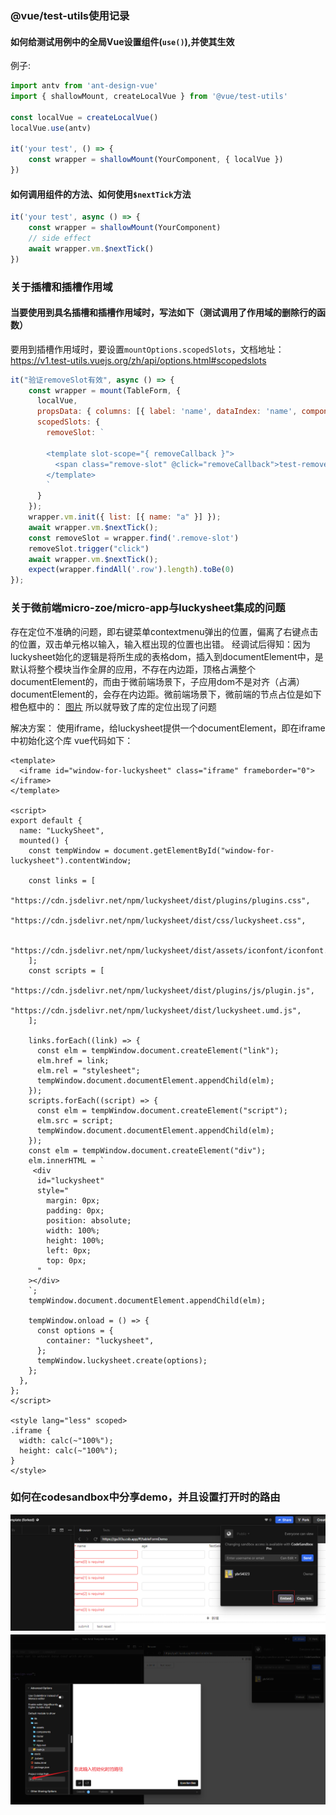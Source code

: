 ### @vue/test-utils使用记录
#### 如何给测试用例中的全局Vue设置组件(`use()`),并使其生效 
例子:
```js
import antv from 'ant-design-vue'
import { shallowMount, createLocalVue } from '@vue/test-utils'

const localVue = createLocalVue()
localVue.use(antv)

it('your test', () => {
    const wrapper = shallowMount(YourComponent, { localVue })
})
```
#### 如何调用组件的方法、如何使用`$nextTick`方法
```js
it('your test', async () => {
    const wrapper = shallowMount(YourComponent)
    // side effect
    await wrapper.vm.$nextTick()
})
```



### 关于插槽和插槽作用域

#### 当要使用到具名插槽和插槽作用域时，写法如下（测试调用了作用域的删除行的函数）

要用到插槽作用域时，要设置`mountOptions.scopedSlots`，文档地址：https://v1.test-utils.vuejs.org/zh/api/options.html#scopedslots

```js
it("验证removeSlot有效", async () => {
    const wrapper = mount(TableForm, {
      localVue,
      propsData: { columns: [{ label: 'name', dataIndex: 'name', componentName: 'a-input' }] },
      scopedSlots: {
        removeSlot: `
        
        <template slot-scope="{ removeCallback }">
          <span class="remove-slot" @click="removeCallback">test-remove-slot</span>
        </template>
        `
      }
    });
    wrapper.vm.init({ list: [{ name: "a" }] });
    await wrapper.vm.$nextTick();
    const removeSlot = wrapper.find('.remove-slot')
    removeSlot.trigger("click")
    await wrapper.vm.$nextTick();
    expect(wrapper.findAll('.row').length).toBe(0)
});
```

### 关于微前端micro-zoe/micro-app与luckysheet集成的问题

存在定位不准确的问题，即右键菜单contextmenu弹出的位置，偏离了右键点击的位置，双击单元格以输入，输入框出现的位置也出错。
经调试后得知：因为luckysheet始化的逻辑是将所生成的表格dom，插入到documentElement中，是默认将整个模块当作全屏的应用，不存在内边距，顶格占满整个documentElement的，而由于微前端场景下，子应用dom不是对齐（占满）documentElement的，会存在内边距。微前端场景下，微前端的节点占位是如下橙色框中的：
[图片](../../../public/0dc9eec8-d7d9-4c6e-99de-387793644ec7.png)
所以就导致了库的定位出现了问题

解决方案：
使用iframe，给luckysheet提供一个documentElement，即在iframe中初始化这个库
vue代码如下：
```vue
<template>
  <iframe id="window-for-luckysheet" class="iframe" frameborder="0"> </iframe>
</template>

<script>
export default {
  name: "LuckySheet",
  mounted() {
    const tempWindow = document.getElementById("window-for-luckysheet").contentWindow;

    const links = [
      "https://cdn.jsdelivr.net/npm/luckysheet/dist/plugins/plugins.css",
      "https://cdn.jsdelivr.net/npm/luckysheet/dist/css/luckysheet.css",

      "https://cdn.jsdelivr.net/npm/luckysheet/dist/assets/iconfont/iconfont.css",
    ];
    const scripts = [
      "https://cdn.jsdelivr.net/npm/luckysheet/dist/plugins/js/plugin.js",
      "https://cdn.jsdelivr.net/npm/luckysheet/dist/luckysheet.umd.js",
    ];

    links.forEach((link) => {
      const elm = tempWindow.document.createElement("link");
      elm.href = link;
      elm.rel = "stylesheet";
      tempWindow.document.documentElement.appendChild(elm);
    });
    scripts.forEach((script) => {
      const elm = tempWindow.document.createElement("script");
      elm.src = script;
      tempWindow.document.documentElement.appendChild(elm);
    });
    const elm = tempWindow.document.createElement("div");
    elm.innerHTML = `
     <div
      id="luckysheet"
      style="
        margin: 0px;
        padding: 0px;
        position: absolute;
        width: 100%;
        height: 100%;
        left: 0px;
        top: 0px;
      "
    ></div>
    `;
    tempWindow.document.documentElement.appendChild(elm);

    tempWindow.onload = () => {
      const options = {
        container: "luckysheet",
      };
      tempWindow.luckysheet.create(options);
    };
  },
};
</script>

<style lang="less" scoped>
.iframe {
  width: calc(~"100%");
  height: calc(~"100%");
}
</style>
```



### 如何在codesandbox中分享demo，并且设置打开时的路由

![第一步](./../../../public/Snipaste_2023-03-20_10-57-28.png)
![第二步](../../../public/Snipaste_2023-03-20_11-03-36.png)

